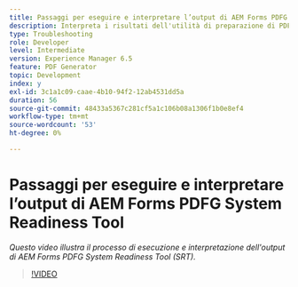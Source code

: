 ```yaml
---
title: Passaggi per eseguire e interpretare l’output di AEM Forms PDFG System Readiness Tool
description: Interpreta i risultati dell'utilità di preparazione di PDF Generator.
type: Troubleshooting
role: Developer
level: Intermediate
version: Experience Manager 6.5
feature: PDF Generator
topic: Development
index: y
exl-id: 3c1a1c09-caae-4b10-94f2-12ab4531dd5a
duration: 56
source-git-commit: 48433a5367c281cf5a1c106b08a1306f1b0e8ef4
workflow-type: tm+mt
source-wordcount: '53'
ht-degree: 0%

---
```


# Passaggi per eseguire e interpretare l’output di AEM Forms PDFG System Readiness Tool

*Questo video illustra il processo di esecuzione e interpretazione dell&#39;output di AEM Forms PDFG System Readiness Tool (SRT).*

>[!VIDEO](https://video.tv.adobe.com/v/3417236?quality=12&learn=on&captions=ita)
